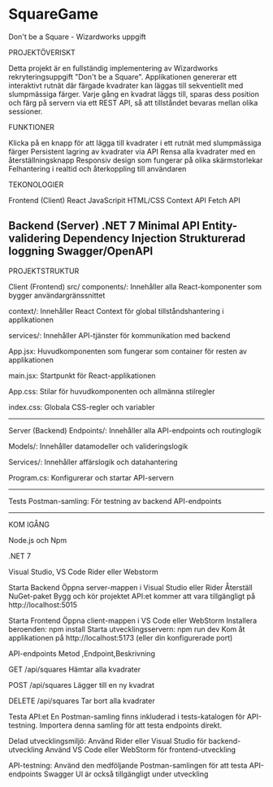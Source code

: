 # SquareGame
Don't be a Square - Wizardworks uppgift

PROJEKTÖVERISKT

Detta projekt är en fullständig implementering av Wizardworks rekryteringsuppgift "Don't be a Square".
Applikationen genererar ett interaktivt rutnät där färgade kvadrater kan läggas till sekventiellt med slumpmässiga färger. 
Varje gång en kvadrat läggs till, sparas dess position och färg på servern via ett REST API, så att tillståndet bevaras mellan olika sessioner.

FUNKTIONER

Klicka på en knapp för att lägga till kvadrater i ett rutnät med slumpmässiga färger
Persistent lagring av kvadrater via API
Rensa alla kvadrater med en återställningsknapp
Responsiv design som fungerar på olika skärmstorlekar
Felhantering i realtid och återkoppling till användaren

TEKONOLOGIER

Frontend (Client)
React
JavaScripit
HTML/CSS
Context API
Fetch API

Backend (Server)
.NET 7
Minimal API
Entity-validering
Dependency Injection
Strukturerad loggning
Swagger/OpenAPI
-------------------------------------------------------------------------------
PROJEKTSTRUKTUR

Client (Frontend)
src/
components/: Innehåller alla React-komponenter som bygger användargränssnittet

context/: Innehåller React Context för global tillståndshantering i applikationen

services/: Innehåller API-tjänster för kommunikation med backend

App.jsx: Huvudkomponenten som fungerar som container för resten av applikationen

main.jsx: Startpunkt för React-applikationen

App.css: Stilar för huvudkomponenten och allmänna stilregler

index.css: Globala CSS-regler och variabler

---------------------------------------------------------------------------------

Server (Backend)
Endpoints/: Innehåller alla API-endpoints och routinglogik

Models/: Innehåller datamodeller och valideringslogik

Services/: Innehåller affärslogik och datahantering

Program.cs: Konfigurerar och startar API-servern

---------------------------------------------------------------------------------
Tests
Postman-samling: För testning av backend API-endpoints

---------------------------------------------------------------------------------
KOM IGÅNG

Node.js  och Npm

.NET 7

Visual Studio, VS Code Rider eller Webstorm

Starta Backend
Öppna server-mappen i Visual Studio eller Rider
Återställ NuGet-paket
Bygg och kör projektet
API:et kommer att vara tillgängligt på http://localhost:5015

Starta Frontend
Öppna client-mappen i VS Code eller WebStorm
Installera beroenden:
npm install
Starta utvecklingsservern:
npm run dev
Kom åt applikationen på http://localhost:5173 (eller din konfigurerade port)


API-endpoints
Metod ,Endpoint,Beskrivning

GET
/api/squares
Hämtar alla kvadrater

POST
/api/squares
Lägger till en ny kvadrat

DELETE
/api/squares
Tar bort alla kvadrater

Testa API:et
En Postman-samling finns inkluderad i tests-katalogen för API-testning. Importera denna samling för att testa endpoints direkt.

Delad utvecklingsmiljö:
Använd Rider eller Visual Studio för backend-utveckling
Använd VS Code eller WebStorm för frontend-utveckling

API-testning:
Använd den medföljande Postman-samlingen för att testa API-endpoints
Swagger UI är också tillgängligt under utveckling
